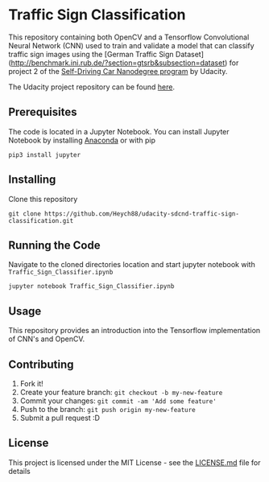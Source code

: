 # Traffic Sign Classification

This repository containing both OpenCV and a Tensorflow Convolutional Neural Network (CNN) used to train and validate 
a model that can classify traffic sign images using the [German Traffic Sign Dataset]
(http://benchmark.ini.rub.de/?section=gtsrb&subsection=dataset) for project 2 of the [Self-Driving Car Nanodegree 
program](https://www.udacity.com/course/self-driving-car-engineer-nanodegree--nd013) by Udacity.

The Udacity project repository can be found [here](https://github.com/udacity/CarND-Traffic-Sign-Classifier-Project).

## Prerequisites

The code is located in a Jupyter Notebook. You can install Jupyter Notebook by installing 
[Anaconda](http://jupyter.readthedocs.io/en/latest/install.html#installing-jupyter-using-anaconda-and-conda) or with pip

``` pip3 install jupyter ```

## Installing

Clone this repository

```
git clone https://github.com/Heych88/udacity-sdcnd-traffic-sign-classification.git
```

## Running the Code

Navigate to the cloned directories location and start jupyter notebook with `Traffic_Sign_Classifier.ipynb`

```
jupyter notebook Traffic_Sign_Classifier.ipynb
```

## Usage

This repository provides an introduction into the Tensorflow implementation of CNN's and OpenCV.

## Contributing

1. Fork it!
2. Create your feature branch: `git checkout -b my-new-feature`
3. Commit your changes: `git commit -am 'Add some feature'`
4. Push to the branch: `git push origin my-new-feature`
5. Submit a pull request :D

## License

This project is licensed under the MIT License - see the [LICENSE.md](LICENSE.md) file for details
